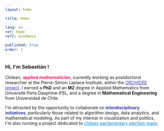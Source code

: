 ```yaml
---
layout: home

title: Home 

lang: en
ref: home
ref2: academia

published: true
order: 1
---
```


### Hi, I'm Sebastián !

Chilean, <strong style="color:#E91E63">applied mathematician</strong>, currently working as postdoctoral researcher at the Pierre-Simon Laplace Institute, within the <a href="https://orchidee.ipsl.fr/" target="_blank" style="color:#303F9F">ORCHIDEE project<a/>. I earned a <strong>PhD</strong> and an <strong>M2</strong> degree in Applied Mathematics from Université Paris Dauphine-PSL, and a degree in <strong>Mathematical Engineering</strong> from Universidad de Chile. 


I'm attracted by the opportunity to collaborate on <strong style="color:#303F9F">interdisciplinary initiatives</strong>, particularly those related to algorithm design, data analytics, and mathematical modeling. As part of my interest in visualization and politics, I'm also running a project dedicated to <a href="https://sebastianriffo.github.io/congreso-chile/en/home.html" style="color:#0288D1" target="_blank"> chilean parliamentary election maps</a>.


<!--
I'm also curious about scientific computing. 

In the last few years, my research focused on the development and analysis of algorithms for <strong style="color:#E91E63">solving differential equations</strong> through <strong style="color:#0288D1">Domain Decomposition Methods</strong> (Parareal, Schwarz), with possible applications to <strong style="color:#0288D1">data assimilation</strong> and <strong style="color:#0288D1">imaging</strong> problems.

On a more personal note, among my hobbies are cycling, reading, genealogy, and photography. 
-->

